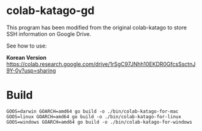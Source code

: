 # colab-katago-gd

This program has been modified from the original colab-katago to store SSH information on Google Drive.

See how to use:   

**Korean Version**  
https://colab.research.google.com/drive/1rSgC97JNhh10EKDR0GfcsSsctnJ9Y-0y?usp=sharing

# Build
```
GOOS=darwin GOARCH=amd64 go build -o ./bin/colab-katago-for-mac 
GOOS=linux GOARCH=amd64 go build -o ./bin/colab-katago-for-linux
GOOS=windows GOARCH=amd64 go build -o ./bin/colab-katago-for-windows
```
